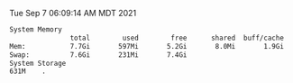 Tue Sep  7 06:09:14 AM MDT 2021
```bash
System Memory
               total        used        free      shared  buff/cache   available
Mem:           7.7Gi       597Mi       5.2Gi       8.0Mi       1.9Gi       6.8Gi
Swap:          7.6Gi       231Mi       7.4Gi
System Storage
631M	.
```
```bash
